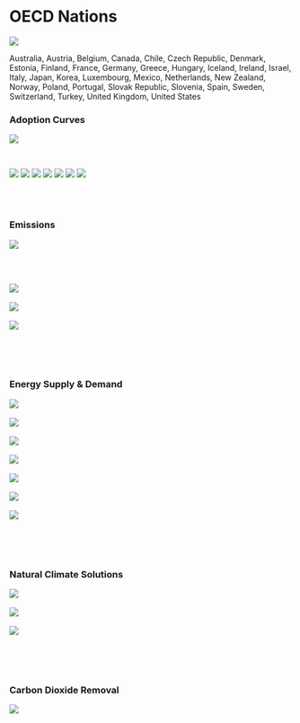 # OECD Nations

![](../region%20maps/OECD.png)

Australia, Austria, Belgium, Canada, Chile, Czech Republic, Denmark, Estonia, Finland, France, Germany, Greece, Hungary, Iceland, Ireland, Israel, Italy, Japan, Korea, Luxembourg, Mexico, Netherlands, New Zealand, Norway, Poland, Portugal, Slovak Republic, Slovenia, Spain, Sweden, Switzerland, Turkey, United Kingdom, United States

### Adoption Curves

![](../podi/data/figs/scurves-OECD)

<br/>

![](../podi/data/figs/scurves_ind-Grid-OECD)
![](../podi/data/figs/scurves_ind-Transport-OECD)
![](../podi/data/figs/scurves_ind-Buildings-OECD)
![](../podi/data/figs/scurves_ind-Industry-OECD)
![](../podi/data/figs/scurves_ind-RegenerativeAgriculture-OECD)
![](../podi/data/figs/scurves_ind-Forests&Wetlands-OECD)
![](../podi/data/figs/scurves_ind-CarbonDioxideRemoval-OECD)

<br/><br/>

### Emissions

![](../podi/data/figs/mitigationwedges-OECD)

<br/><br/>

![](../podi/data/figs/emissions-ffi_emissions-OECD)<br/><br/>
![](../podi/data/figs/emissions-CH4_emissions-OECD)<br/><br/>
![](../podi/data/figs/emissions-N2O_emissions-OECD)<br/><br/>

<br/><br/>

### Energy Supply & Demand

![](../podi/data/figs/energydemand_pathway-OECD)<br/><br/>
![](../podi/data/figs/energysupply_pathway-OECD)<br/><br/>
![](../podi/data/figs/electricity_pathway-OECD)<br/><br/>
![](../podi/data/figs/elecbysector_pathway-OECD)<br/><br/>
![](../podi/data/figs/buildings_pathway-OECD)<br/><br/>
![](../podi/data/figs/industry_pathway-OECD)<br/><br/>
![](../podi/data/figs/transport_pathway-OECD)<br/><br/>

<br/><br/>

### Natural Climate Solutions

![](../podi/data/figs/ra_pathway-OECD)<br/><br/>
![](../podi/data/figs/fw_pathway-OECD)<br/><br/>
![](../podi/data/figs/afolu_pathway-OECD)<br/><br/>

<br/><br/>

### Carbon Dioxide Removal

![](../podi/data/figs/cdr_pathway-OECD)<br/><br/>

